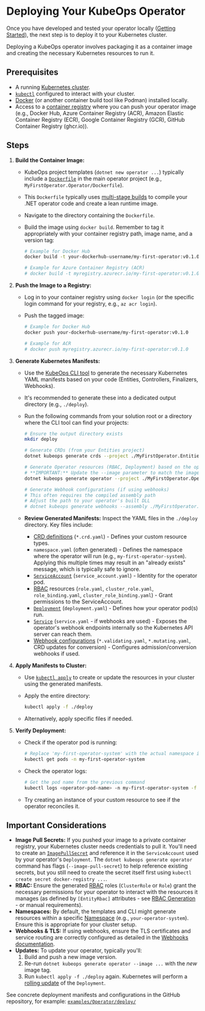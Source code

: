 # Deploying Your KubeOps Operator

Once you have developed and tested your operator locally ([Getting Started](./getting-started.md)), the next step is to deploy it to your Kubernetes cluster.

Deploying a KubeOps operator involves packaging it as a container image and creating the necessary Kubernetes resources to run it.

## Prerequisites

*   A running [Kubernetes cluster](https://kubernetes.io/docs/setup/).
*   [`kubectl`](https://kubernetes.io/docs/tasks/tools/install-kubectl/) configured to interact with your cluster.
*   [Docker](https://www.docker.com/get-started) (or another container build tool like Podman) installed locally.
*   Access to a [container registry](https://docs.docker.com/docker-hub/repos/) where you can push your operator image (e.g., Docker Hub, Azure Container Registry (ACR), Amazon Elastic Container Registry (ECR), Google Container Registry (GCR), GitHub Container Registry (ghcr.io)).

## Steps

1.  **Build the Container Image:**
    *   KubeOps project templates (`dotnet new operator ...`) typically include a [`Dockerfile`](https://docs.docker.com/develop/develop-images/dockerfile_best-practices/) in the main operator project (e.g., `MyFirstOperator.Operator/Dockerfile`).
    *   This `Dockerfile` typically uses [multi-stage builds](https://docs.docker.com/build/building/multi-stage/) to compile your .NET operator code and create a lean runtime image.
    *   Navigate to the directory containing the `Dockerfile`.
    *   Build the image using `docker build`. Remember to tag it appropriately with your container registry path, image name, and a version tag:

        ```bash
        # Example for Docker Hub
        docker build -t your-dockerhub-username/my-first-operator:v0.1.0 .

        # Example for Azure Container Registry (ACR)
        # docker build -t myregistry.azurecr.io/my-first-operator:v0.1.0 .
        ```

2.  **Push the Image to a Registry:**
    *   Log in to your container registry using `docker login` (or the specific login command for your registry, e.g., `az acr login`).
    *   Push the tagged image:

        ```bash
        # Example for Docker Hub
        docker push your-dockerhub-username/my-first-operator:v0.1.0

        # Example for ACR
        # docker push myregistry.azurecr.io/my-first-operator:v0.1.0
        ```

3.  **Generate Kubernetes Manifests:**
    *   Use the [KubeOps CLI tool](./cli.md) to generate the necessary Kubernetes YAML manifests based on your code (Entities, Controllers, Finalizers, Webhooks).
    *   It's recommended to generate these into a dedicated output directory (e.g., `./deploy`).
    *   Run the following commands from your solution root or a directory where the CLI tool can find your projects:

        ```bash
        # Ensure the output directory exists
        mkdir deploy

        # Generate CRDs (from your Entities project)
        dotnet kubeops generate crds --project ./MyFirstOperator.Entities/MyFirstOperator.Entities.csproj --output-path ./deploy

        # Generate Operator resources (RBAC, Deployment) based on the operator project
        # **IMPORTANT:** Update the --image parameter to match the image you pushed!
        dotnet kubeops generate operator --project ./MyFirstOperator.Operator/MyFirstOperator.Operator.csproj --image your-dockerhub-username/my-first-operator:v0.1.0 --output-path ./deploy

        # Generate Webhook configurations (if using webhooks)
        # This often requires the compiled assembly path
        # Adjust the path to your operator's built DLL
        # dotnet kubeops generate webhooks --assembly ./MyFirstOperator.Operator/bin/Debug/net8.0/MyFirstOperator.Operator.dll --output-path ./deploy
        ```
    *   **Review Generated Manifests:** Inspect the YAML files in the `./deploy` directory. Key files include:
        *   [CRD definitions](https://kubernetes.io/docs/tasks/extend-kubernetes/custom-resources/custom-resource-definitions/) (`*.crd.yaml`) - Defines your custom resource types.
        *   `namespace.yaml` (often generated) - Defines the namespace where the operator will run (e.g., `my-first-operator-system`). Applying this multiple times may result in an "already exists" message, which is typically safe to ignore.
        *   [`ServiceAccount`](https://kubernetes.io/docs/tasks/configure-pod-container/configure-service-account/) (`service_account.yaml`) - Identity for the operator pod.
        *   [RBAC](https://kubernetes.io/docs/reference/access-authn-authz/rbac/) resources (`role.yaml`, `cluster_role.yaml`, `role_binding.yaml`, `cluster_role_binding.yaml`) - Grant permissions to the ServiceAccount.
        *   [`Deployment`](https://kubernetes.io/docs/concepts/workloads/controllers/deployment/) (`deployment.yaml`) - Defines how your operator pod(s) run.
        *   [`Service`](https://kubernetes.io/docs/concepts/services-networking/service/) (`service.yaml` - if webhooks are used) - Exposes the operator's webhook endpoints internally so the Kubernetes API server can reach them.
        *   [Webhook configurations](https://kubernetes.io/docs/reference/access-authn-authz/extensible-admission-controllers/#webhook-configuration) (`*.validating.yaml`, `*.mutating.yaml`, CRD updates for conversion) - Configures admission/conversion webhooks if used.

4.  **Apply Manifests to Cluster:**
    *   Use [`kubectl apply`](https://kubernetes.io/docs/reference/generated/kubectl/kubectl-commands#apply) to create or update the resources in your cluster using the generated manifests.
    *   Apply the entire directory:

        ```bash
        kubectl apply -f ./deploy
        ```
    *   Alternatively, apply specific files if needed.

5.  **Verify Deployment:**
    *   Check if the operator pod is running:
        ```bash
        # Replace 'my-first-operator-system' with the actual namespace if different
        kubectl get pods -n my-first-operator-system 
        ```
    *   Check the operator logs:
        ```bash
        # Get the pod name from the previous command
        kubectl logs <operator-pod-name> -n my-first-operator-system -f
        ```
    *   Try creating an instance of your custom resource to see if the operator reconciles it.

## Important Considerations

*   **Image Pull Secrets:** If you pushed your image to a private container registry, your Kubernetes cluster needs credentials to pull it. You'll need to create an [`ImagePullSecret`](https://kubernetes.io/docs/tasks/configure-pod-container/pull-image-private-registry/) and reference it in the `ServiceAccount` used by your operator's `Deployment`. The `dotnet kubeops generate operator` command has flags (`--image-pull-secret`) to help reference existing secrets, but you still need to create the secret itself first using `kubectl create secret docker-registry ...`.
*   **RBAC:** Ensure the generated [RBAC](https://kubernetes.io/docs/reference/access-authn-authz/rbac/) roles (`ClusterRole` or `Role`) grant the necessary permissions for your operator to interact with the resources it manages (as defined by `[EntityRbac]` attributes - see [RBAC Generation](./rbac-generation.md) - or manual requirements).
*   **Namespaces:** By default, the templates and CLI might generate resources within a specific [Namespace](https://kubernetes.io/docs/concepts/overview/working-with-objects/namespaces/) (e.g., `your-operator-system`). Ensure this is appropriate for your cluster setup.
*   **Webhooks & TLS:** If using webhooks, ensure the TLS certificates and service routing are correctly configured as detailed in the [Webhooks documentation](./webhooks.md).
*   **Updates:** To update your operator, typically you'll:
    1.  Build and push a new image version.
    2.  Re-run `dotnet kubeops generate operator --image ...` with the *new* image tag.
    3.  Run `kubectl apply -f ./deploy` again. Kubernetes will perform a [rolling update](https://kubernetes.io/docs/concepts/workloads/controllers/deployment/#rolling-update-deployment) of the `Deployment`.

See concrete deployment manifests and configurations in the GitHub repository, for example:
[`examples/Operator/deploy/`](https://github.com/ewassef/dotnet-operator-sdk/tree/main/examples/Operator/deploy)
